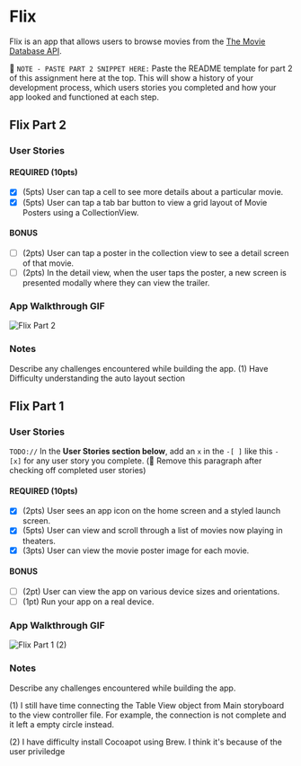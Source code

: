 # Flix

Flix is an app that allows users to browse movies from the [The Movie Database API](http://docs.themoviedb.apiary.io/#).

📝 `NOTE - PASTE PART 2 SNIPPET HERE:` Paste the README template for part 2 of this assignment here at the top. This will show a history of your development process, which users stories you completed and how your app looked and functioned at each step.

## Flix Part 2

### User Stories

#### REQUIRED (10pts)
- [X] (5pts) User can tap a cell to see more details about a particular movie.
- [X] (5pts) User can tap a tab bar button to view a grid layout of Movie Posters using a CollectionView.

#### BONUS
- [ ] (2pts) User can tap a poster in the collection view to see a detail screen of that movie.
- [ ] (2pts) In the detail view, when the user taps the poster, a new screen is presented modally where they can view the trailer.

### App Walkthrough GIF

![Flix Part 2](https://user-images.githubusercontent.com/96842497/154218808-017d40ba-e383-4970-ae02-9dab138ea493.gif)

### Notes
Describe any challenges encountered while building the app.
(1) Have Difficulty understanding the auto layout section

## Flix Part 1

### User Stories
`TODO://` In the **User Stories section below**, add an `x` in the `-[ ]` like this `- [x]` for any user story you complete. (🚫 Remove this paragraph after checking off completed user stories)

#### REQUIRED (10pts)
- [X] (2pts) User sees an app icon on the home screen and a styled launch screen.
- [X] (5pts) User can view and scroll through a list of movies now playing in theaters.
- [X] (3pts) User can view the movie poster image for each movie.

#### BONUS
- [ ] (2pt) User can view the app on various device sizes and orientations.
- [ ] (1pt) Run your app on a real device.

### App Walkthrough GIF

![Flix Part 1 (2)](https://user-images.githubusercontent.com/96842497/153553030-7694962d-afe5-4294-9b8c-990a51def0b6.gif)

### Notes
Describe any challenges encountered while building the app.

(1) I still have time connecting the Table View object from Main storyboard to the view controller file. For example, the connection is not complete and it left a empty circle instead.

(2) I have difficulty install Cocoapot using Brew. I think it's because of the user priviledge
